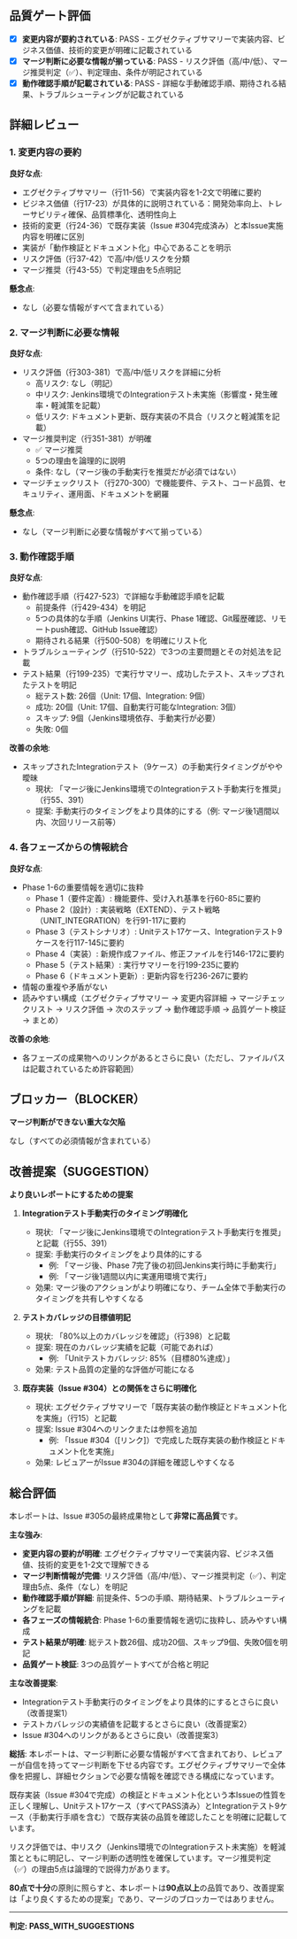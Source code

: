 ## 品質ゲート評価

- [x] **変更内容が要約されている**: PASS - エグゼクティブサマリーで実装内容、ビジネス価値、技術的変更が明確に記載されている
- [x] **マージ判断に必要な情報が揃っている**: PASS - リスク評価（高/中/低）、マージ推奨判定（✅）、判定理由、条件が明記されている
- [x] **動作確認手順が記載されている**: PASS - 詳細な手動確認手順、期待される結果、トラブルシューティングが記載されている

## 詳細レビュー

### 1. 変更内容の要約

**良好な点**:
- エグゼクティブサマリー（行11-56）で実装内容を1-2文で明確に要約
- ビジネス価値（行17-23）が具体的に説明されている：開発効率向上、トレーサビリティ確保、品質標準化、透明性向上
- 技術的変更（行24-36）で既存実装（Issue #304完成済み）と本Issue実施内容を明確に区別
- 実装が「動作検証とドキュメント化」中心であることを明示
- リスク評価（行37-42）で高/中/低リスクを分類
- マージ推奨（行43-55）で判定理由を5点明記

**懸念点**:
- なし（必要な情報がすべて含まれている）

### 2. マージ判断に必要な情報

**良好な点**:
- リスク評価（行303-381）で高/中/低リスクを詳細に分析
  - 高リスク: なし（明記）
  - 中リスク: Jenkins環境でのIntegrationテスト未実施（影響度・発生確率・軽減策を記載）
  - 低リスク: ドキュメント更新、既存実装の不具合（リスクと軽減策を記載）
- マージ推奨判定（行351-381）が明確
  - ✅ マージ推奨
  - 5つの理由を論理的に説明
  - 条件: なし（マージ後の手動実行を推奨だが必須ではない）
- マージチェックリスト（行270-300）で機能要件、テスト、コード品質、セキュリティ、運用面、ドキュメントを網羅

**懸念点**:
- なし（マージ判断に必要な情報がすべて揃っている）

### 3. 動作確認手順

**良好な点**:
- 動作確認手順（行427-523）で詳細な手動確認手順を記載
  - 前提条件（行429-434）を明記
  - 5つの具体的な手順（Jenkins UI実行、Phase 1確認、Git履歴確認、リモートpush確認、GitHub Issue確認）
  - 期待される結果（行500-508）を明確にリスト化
- トラブルシューティング（行510-522）で3つの主要問題とその対処法を記載
- テスト結果（行199-235）で実行サマリー、成功したテスト、スキップされたテストを明記
  - 総テスト数: 26個（Unit: 17個、Integration: 9個）
  - 成功: 20個（Unit: 17個、自動実行可能なIntegration: 3個）
  - スキップ: 9個（Jenkins環境依存、手動実行が必要）
  - 失敗: 0個

**改善の余地**:
- スキップされたIntegrationテスト（9ケース）の手動実行タイミングがやや曖昧
  - 現状: 「マージ後にJenkins環境でのIntegrationテスト手動実行を推奨」（行55、391）
  - 提案: 手動実行のタイミングをより具体的にする（例: マージ後1週間以内、次回リリース前等）

### 4. 各フェーズからの情報統合

**良好な点**:
- Phase 1-6の重要情報を適切に抜粋
  - Phase 1（要件定義）: 機能要件、受け入れ基準を行60-85に要約
  - Phase 2（設計）: 実装戦略（EXTEND）、テスト戦略（UNIT_INTEGRATION）を行91-117に要約
  - Phase 3（テストシナリオ）: Unitテスト17ケース、Integrationテスト9ケースを行117-145に要約
  - Phase 4（実装）: 新規作成ファイル、修正ファイルを行146-172に要約
  - Phase 5（テスト結果）: 実行サマリーを行199-235に要約
  - Phase 6（ドキュメント更新）: 更新内容を行236-267に要約
- 情報の重複や矛盾がない
- 読みやすい構成（エグゼクティブサマリー → 変更内容詳細 → マージチェックリスト → リスク評価 → 次のステップ → 動作確認手順 → 品質ゲート検証 → まとめ）

**改善の余地**:
- 各フェーズの成果物へのリンクがあるとさらに良い（ただし、ファイルパスは記載されているため許容範囲）

## ブロッカー（BLOCKER）

**マージ判断ができない重大な欠陥**

なし（すべての必須情報が含まれている）

## 改善提案（SUGGESTION）

**より良いレポートにするための提案**

1. **Integrationテスト手動実行のタイミング明確化**
   - 現状: 「マージ後にJenkins環境でのIntegrationテスト手動実行を推奨」と記載（行55、391）
   - 提案: 手動実行のタイミングをより具体的にする
     - 例: 「マージ後、Phase 7完了後の初回Jenkins実行時に手動実行」
     - 例: 「マージ後1週間以内に実運用環境で実行」
   - 効果: マージ後のアクションがより明確になり、チーム全体で手動実行のタイミングを共有しやすくなる

2. **テストカバレッジの目標値明記**
   - 現状: 「80%以上のカバレッジを確認」（行398）と記載
   - 提案: 現在のカバレッジ実績を記載（可能であれば）
     - 例: 「Unitテストカバレッジ: 85%（目標80%達成）」
   - 効果: テスト品質の定量的な評価が可能になる

3. **既存実装（Issue #304）との関係をさらに明確化**
   - 現状: エグゼクティブサマリーで「既存実装の動作検証とドキュメント化を実施」（行15）と記載
   - 提案: Issue #304へのリンクまたは参照を追加
     - 例: 「Issue #304（[リンク]）で完成した既存実装の動作検証とドキュメント化を実施」
   - 効果: レビュアーがIssue #304の詳細を確認しやすくなる

## 総合評価

本レポートは、Issue #305の最終成果物として**非常に高品質**です。

**主な強み**:
- **変更内容の要約が明確**: エグゼクティブサマリーで実装内容、ビジネス価値、技術的変更を1-2文で理解できる
- **マージ判断情報が完備**: リスク評価（高/中/低）、マージ推奨判定（✅）、判定理由5点、条件（なし）を明記
- **動作確認手順が詳細**: 前提条件、5つの手順、期待結果、トラブルシューティングを記載
- **各フェーズの情報統合**: Phase 1-6の重要情報を適切に抜粋し、読みやすい構成
- **テスト結果が明確**: 総テスト数26個、成功20個、スキップ9個、失敗0個を明記
- **品質ゲート検証**: 3つの品質ゲートすべてが合格と明記

**主な改善提案**:
- Integrationテスト手動実行のタイミングをより具体的にするとさらに良い（改善提案1）
- テストカバレッジの実績値を記載するとさらに良い（改善提案2）
- Issue #304へのリンクがあるとさらに良い（改善提案3）

**総括**:
本レポートは、マージ判断に必要な情報がすべて含まれており、レビュアーが自信を持ってマージ判断を下せる内容です。エグゼクティブサマリーで全体像を把握し、詳細セクションで必要な情報を確認できる構成になっています。

既存実装（Issue #304で完成）の検証とドキュメント化という本Issueの性質を正しく理解し、Unitテスト17ケース（すべてPASS済み）とIntegrationテスト9ケース（手動実行手順を含む）で既存実装の品質を確認したことを明確に記載しています。

リスク評価では、中リスク（Jenkins環境でのIntegrationテスト未実施）を軽減策とともに明記し、マージ判断の透明性を確保しています。マージ推奨判定（✅）の理由5点は論理的で説得力があります。

**80点で十分**の原則に照らすと、本レポートは**90点以上**の品質であり、改善提案は「より良くするための提案」であり、マージのブロッカーではありません。

---
**判定: PASS_WITH_SUGGESTIONS**